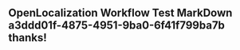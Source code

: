 <properties
ms.topic="hero-topic"
ms.test1="hero-topic"
ms.test2="test"/>

## OpenLocalization Workflow Test MarkDown a3ddd01f-4875-4951-9ba0-6f41f799ba7b thanks!
